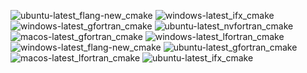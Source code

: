  ![ubuntu-latest_flang-new_cmake](https://img.shields.io/badge/ubuntu--latest_flang--new_cmake-passing-brightgreen) ![windows-latest_ifx_cmake](https://img.shields.io/badge/windows--latest_ifx_cmake-passing-brightgreen) ![windows-latest_gfortran_cmake](https://img.shields.io/badge/windows--latest_gfortran_cmake-passing-brightgreen) ![ubuntu-latest_nvfortran_cmake](https://img.shields.io/badge/ubuntu--latest_nvfortran_cmake-passing-brightgreen) ![macos-latest_gfortran_cmake](https://img.shields.io/badge/macos--latest_gfortran_cmake-passing-brightgreen) ![windows-latest_lfortran_cmake](https://img.shields.io/badge/windows--latest_lfortran_cmake-failing-red) ![windows-latest_flang-new_cmake](https://img.shields.io/badge/windows--latest_flang--new_cmake-passing-brightgreen) ![ubuntu-latest_gfortran_cmake](https://img.shields.io/badge/ubuntu--latest_gfortran_cmake-passing-brightgreen) ![macos-latest_lfortran_cmake](https://img.shields.io/badge/macos--latest_lfortran_cmake-passing-brightgreen) ![ubuntu-latest_ifx_cmake](https://img.shields.io/badge/ubuntu--latest_ifx_cmake-passing-brightgreen)
